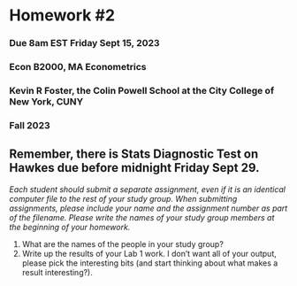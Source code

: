 Homework \#2
================

### Due 8am EST Friday Sept 15, 2023

### Econ B2000, MA Econometrics

### Kevin R Foster, the Colin Powell School at the City College of New York, CUNY

### Fall 2023

## Remember, there is Stats Diagnostic Test on Hawkes due before midnight Friday Sept 29.

*Each student should submit a separate assignment, even if it is an
identical computer file to the rest of your study group. When submitting
assignments, please include your name and the assignment number as part
of the filename. Please write the names of your study group members at
the beginning of your homework.*

1.  What are the names of the people in your study group?
2.  Write up the results of your Lab 1 work. I don’t want all of your
    output, please pick the interesting bits (and start thinking about
    what makes a result interesting?).

